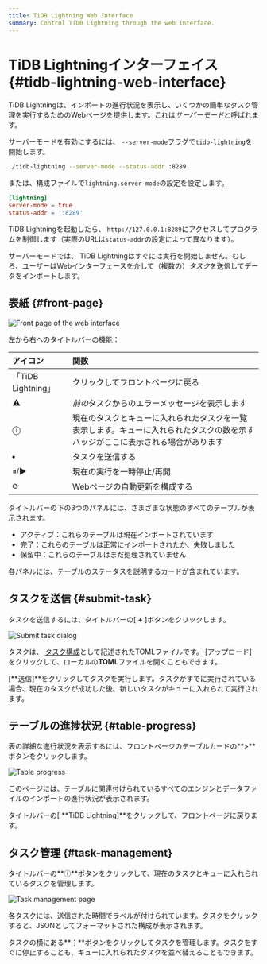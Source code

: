 ```yaml
---
title: TiDB Lightning Web Interface
summary: Control TiDB Lightning through the web interface.
---
```


# TiDB Lightningインターフェイス {#tidb-lightning-web-interface}

TiDB Lightningは、インポートの進行状況を表示し、いくつかの簡単なタスク管理を実行するためのWebページを提供します。これは*サーバーモード*と呼ばれます。

サーバーモードを有効にするには、 `--server-mode`フラグで`tidb-lightning`を開始します。

```sh
./tidb-lightning --server-mode --status-addr :8289
```

または、構成ファイルで`lightning.server-mode`の設定を設定します。

```toml
[lightning]
server-mode = true
status-addr = ':8289'
```

TiDB Lightningを起動したら、 `http://127.0.0.1:8289`にアクセスしてプログラムを制御します（実際のURLは`status-addr`の設定によって異なります）。

サーバーモードでは、 TiDB Lightningはすぐには実行を開始しません。むしろ、ユーザーはWebインターフェースを介して（複数の）*タスク*を送信してデータをインポートします。

## 表紙 {#front-page}

![Front page of the web interface](https://download.pingcap.com/images/docs/lightning-web-frontpage.png)

左から右へのタイトルバーの機能：

| アイコン             | 関数                                                               |
| :--------------- | :--------------------------------------------------------------- |
| 「TiDB Lightning」 | クリックしてフロントページに戻る                                                 |
| ⚠                | *前の*タスクからのエラーメッセージを表示します                                         |
| ⓘ                | 現在のタスクとキューに入れられたタスクを一覧表示します。キューに入れられたタスクの数を示すバッジがここに表示される場合があります |
| <li></li>        | タスクを送信する                                                         |
| ⏸/▶              | 現在の実行を一時停止/再開                                                    |
| ⟳                | Webページの自動更新を構成する                                                 |

タイトルバーの下の3つのパネルには、さまざまな状態のすべてのテーブルが表示されます。

-   アクティブ：これらのテーブルは現在インポートされています
-   完了：これらのテーブルは正常にインポートされたか、失敗しました
-   保留中：これらのテーブルはまだ処理されていません

各パネルには、テーブルのステータスを説明するカードが含まれています。

## タスクを送信 {#submit-task}

タスクを送信するには、タイトルバーの[ **+** ]ボタンをクリックします。

![Submit task dialog](https://download.pingcap.com/images/docs/lightning-web-submit.png)

タスクは、 [タスク構成](/tidb-lightning/tidb-lightning-configuration.md#tidb-lightning-task)として記述されたTOMLファイルです。 [アップロード]をクリックして、ローカルの**TOML**ファイルを開くこともできます。

[**送信]**をクリックしてタスクを実行します。タスクがすでに実行されている場合、現在のタスクが成功した後、新しいタスクがキューに入れられて実行されます。

## テーブルの進捗状況 {#table-progress}

表の詳細な進行状況を表示するには、フロントページのテーブルカードの**&gt;**ボタンをクリックします。

![Table progress](https://download.pingcap.com/images/docs/lightning-web-table.png)

このページには、テーブルに関連付けられているすべてのエンジンとデータファイルのインポートの進行状況が表示されます。

タイトルバーの[ **TiDB Lightning]**をクリックして、フロントページに戻ります。

## タスク管理 {#task-management}

タイトルバーの**ⓘ**ボタンをクリックして、現在のタスクとキューに入れられているタスクを管理します。

![Task management page](https://download.pingcap.com/images/docs/lightning-web-queue.png)

各タスクには、送信された時間でラベルが付けられています。タスクをクリックすると、JSONとしてフォーマットされた構成が表示されます。

タスクの横にある**⋮**ボタンをクリックしてタスクを管理します。タスクをすぐに停止することも、キューに入れられたタスクを並べ替えることもできます。
